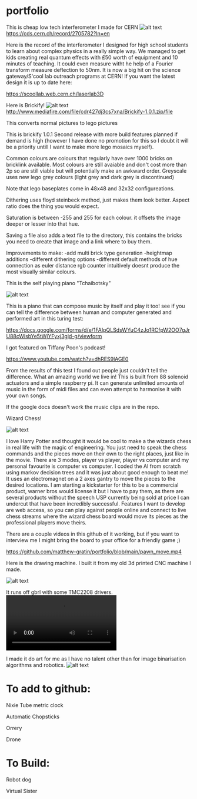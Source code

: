 # portfolio

This is cheap low tech interferometer I made for CERN
![alt text](https://github.com/matthew-gratin/portfolio/blob/main/interferometer.jpg)
https://cds.cern.ch/record/2705782?ln=en

Here is the record of the interferometer I designed for high school students to learn about complex physics in a really simple way. We managed to get kids creating real quantum effects with £50 worth of equipment and 10 minutes of teaching. It could even measure witht he help of a Fourier transform measure deflection to 50nm. It is now a big hit on the science gateway/S'cool lab outreach programs at CERN! If you want the latest design it is up to date here:

https://scoollab.web.cern.ch/laserlab3D


Here is Brickify!
![alt text](https://github.com/matthew-gratin/portfolio/blob/main/brickfy%20example.png)
http://www.mediafire.com/file/cdr427dj3cs7xna/Brickify-1.0.1.zip/file

This converts normal pictures to lego pictures

This is brickify 1.0.1 Second release with more build features planned if demand is high (however I have done no promotion for this so I doubt it will be a priority untill I want to make more lego mosaics myself).

Common colours are colours that regularly have over 1000 bricks on bricklink available. Most colours are still avaiable and don't cost more than 2p so are still viable but will potentially make an awkward order. Greyscale uses new lego grey colours (light grey and dark grey is discontinued)

Note that lego baseplates come in 48x48 and 32x32 configureations.

Dithering uses floyd steinbeck method, just makes them look better. Aspect ratio does the thing you would expect.

Saturation is between -255 and 255 for each colour. it offsets the image deeper or lesser into that hue.

Saving a file also adds a text file to the directory, this contains the bricks you need to create that image and a link where to buy them.

Improvements to make: -add multi brick type generation -heightmap additions -different dithering options -different default methods of hue connection as euler distance rgb counter intuitively doesnt produce the most visually similar colours.


This is the self playing piano "Tchaibotsky"

![alt text](https://github.com/matthew-gratin/portfolio/blob/main/piano.jpg)

This is a piano that can compose music by itself and play it too! see if you can tell the difference between human and computer generated and performed art in this turing test:

https://docs.google.com/forms/d/e/1FAIpQLSdsWYuC4zJo1RCfpW2OO7gJrU88cWlsbYe5tWjYFyxj3gjd-g/viewform

I got featured on Tiffany Poon's podcast!

https://www.youtube.com/watch?v=dhRES9lAGE0

From the results of this test I found out people just couldn't tell the difference. What an amazing world we live in!
This is built from 88 solenoid actuators and a simple raspberry pi. It can generate unlimited amounts of music in the form of midi files and can even attempt to harmonise it with your own songs. 

If the google docs doesn't work the music clips are in the repo.

Wizard Chess!

![alt text](https://github.com/matthew-gratin/portfolio/blob/main/chess%20image.jpg)

I love Harry Potter and thought it would be cool to make a the wizards chess in real life with the magic of engineering. You just need to speak the chess commands and the pieces move on their own to the right places, just like in the movie. There are 3 modes, player vs player, player vs computer and my personal favourite is computer vs computer. I coded the AI from scratch using markov decision trees and it was just about good enough to beat me!
It uses an electromagnet on a 2 axes gantry to move the pieces to the desired locations. I am starting a kickstarter for this to be a commercial product, warner bros would license it but I have to pay them, as there are several products without the speech USP currently being sold at price I can undercut that have been incredibly successful. Features I want to develop are web access, so you can play against people online and connect to live chess streams where the wizard chess board would move its pieces as the professional players move theirs.

There are a couple videos in this github of it working, but if you want to interview me I might bring the board to your office for a friendly game ;)

https://github.com/matthew-gratin/portfolio/blob/main/pawn_move.mp4


Here is the drawing machine. I built it from my old 3d printed CNC machine I made.

![alt text](https://github.com/matthew-gratin/portfolio/blob/main/417015412_3267467930212963_5978014354640970526_n.jpg)

It runs off gbrl with some TMC2208 drivers. 
![alt text](https://github.com/matthew-gratin/portfolio/blob/main/417487049_7420312574680181_8911318335456844971_n.mp4)

I made it do art for me as I have no talent other than for image binarisation algorithms and robotics.
![alt text](https://github.com/matthew-gratin/portfolio/blob/main/411062386_1005629607648093_974153597133220309_n.jpg)

# To add to github:

Nixie Tube metric clock

Automatic Chopsticks

Orrery

Drone


# To Build:

Robot dog

Virtual Sister


